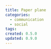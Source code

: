 ```yaml
---
title: Paper plane
categories:
  - communication
  - social
tags:
created: 0.5.0
updated: 0.9.0
---
```

